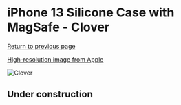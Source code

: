 # iPhone 13 Silicone Case with MagSafe - Clover

[Return to previous page](/iphone_13)

[High-resolution image from Apple](https://store.storeimages.cdn-apple.com/8756/as-images.apple.com/is/MM263?wid=4500&hei=4500&fmt=png)

<div style="width: 512px"><img src="/almost_uncompressed/MM263.webp" alt="Clover"></div>

## Under construction
